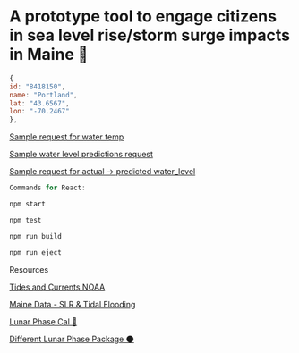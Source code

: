 # A prototype tool to engage citizens in sea level rise/storm surge impacts in Maine 🌊

```js
{
id: "8418150",
name: "Portland",
lat: "43.6567",
lon: "-70.2467"
},
```

[Sample request for water temp](https://tidesandcurrents.noaa.gov/api/datagetter?begin_date=20190111%2015:00&end_date=20190112%2015:06&station=8418150&product=water_temperature&units=english&time_zone=lst&application=ports_screen&format=json)

[Sample water level predictions request](https://tidesandcurrents.noaa.gov/api/datagetter?product=predictions&application=NOS.COOPS.TAC.WL&begin_date=20190112&end_date=20190113&datum=MLLW&station=8418150&time_zone=lst_ldt&units=english&interval=hilo&format=json)

[Sample request for actual -> predicted water_level](https://tidesandcurrents.noaa.gov/api/datagetter?product=water_level&application=NOS.COOPS.TAC.WL&begin_date=20190111&end_date=20190112&datum=MLLW&station=8418150&time_zone=GMT&units=english&format=json)





```js
Commands for React:

npm start

npm test

npm run build

npm run eject
```

Resources

[Tides and Currents NOAA](http://tidesandcurrents.noaa.gov/stations.html)

[Maine Data - SLR & Tidal Flooding](https://www.maine.gov/dacf/mgs/hazards/slr_ss/index.shtml)

[Lunar Phase Cal 🌝](https://github.com/kencrocken/lunar_phase)

[Different Lunar Phase Package 🌑](https://github.com/ryanseys/lune)

